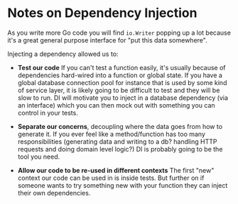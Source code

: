 # Notes on Dependency Injection

As you write more Go code you will find `io.Writer` popping up a lot because it's a great general purpose interface for "put this data somewhere".

Injecting a dependency allowed us to:

- **Test our code** If you can't test a function easily, it's usually because of dependencies hard-wired into a function or global state. If you have a global database connection pool for instance that is used by some kind of service layer, it is likely going to be difficult to test and they will be slow to run. DI will motivate you to inject in a database dependency (via an interface) which you can then mock out with something you can control in your tests.

- **Separate our concerns**, decoupling where the data goes from how to generate it. If you ever feel like a method/function has too many responsibilities (generating data and writing to a db? handling HTTP requests and doing domain level logic?) DI is probably going to be the tool you need.

- **Allow our code to be re-used in different contexts** The first "new" context our code can be used in is inside tests. But further on if someone wants to try something new with your function they can inject their own dependencies.
